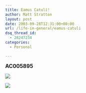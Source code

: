 ```yaml
---
title: Eamus Catuli!
author: Matt Stratton
layout: post
date: 2003-09-28T12:31:00+00:00
url: /life-in-general/eamus-catuli
dsq_thread_id:
  - 28247234
categories:
  - Personal

---
```

**<big>AC005895</big>**

![][1]

![][2]

 [1]: http://chicago.cubs.mlb.com/images/2003/09/27/U35T4a3k.jpg
 [2]: http://chicago.cubs.mlb.com/mlb/photo/photogallery/season_2003/0927_cubs/03.jpg